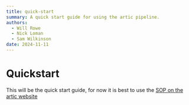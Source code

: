 ```yaml
---
title: quick-start
summary: A quick start guide for using the artic pipeline.
authors:
  - Will Rowe
  - Nick Loman
  - Sam Wilkinson
date: 2024-11-11
---
```


# Quickstart

This will be the quick start guide, for now it is best to use the [SOP on the artic website](https://artic.network/mpxv/mpxv-bioinformatics-sop.html)